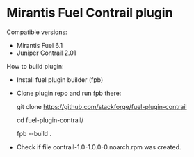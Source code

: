 Mirantis Fuel Contrail plugin
=============================

Compatible versions:

- Mirantis Fuel 6.1
- Juniper Contrail 2.01

How to build plugin:

- Install fuel plugin builder (fpb)
- Clone plugin repo and run fpb there:

    git clone https://github.com/stackforge/fuel-plugin-contrail

    cd fuel-plugin-contrail/

    fpb --build .

- Check if file contrail-1.0-1.0.0-0.noarch.rpm was created.
